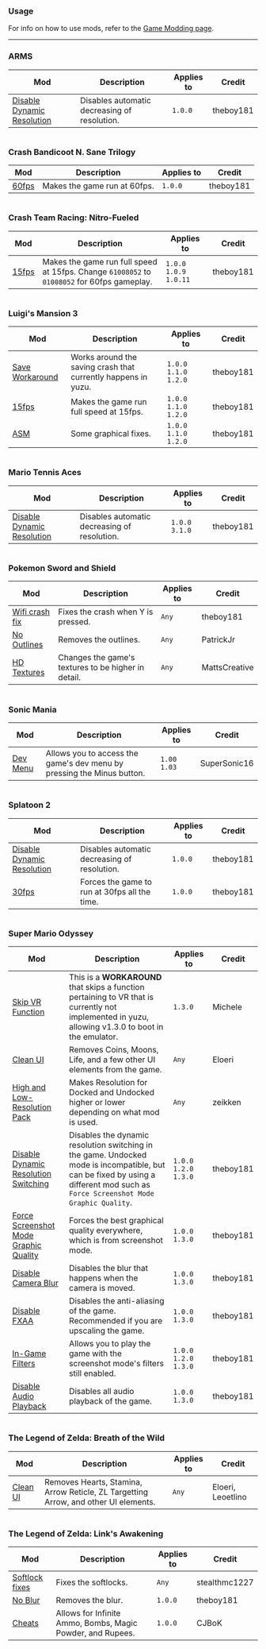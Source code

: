 ### **Usage**
For info on how to use mods, refer to the [Game Modding page](https://yuzu-emu.org/help/feature/game-modding/).

---

### ARMS
| Mod | Description | Applies to | Credit |
| --- | ----------- | ---------- | ------ |
| [Disable Dynamic Resolution](https://github.com/yuzuMods/yuzuMods/raw/master/mods/arms/Disable-Dynamic-Resolution.zip) | Disables automatic decreasing of resolution. | `1.0.0` | theboy181
#
### Crash Bandicoot N. Sane Trilogy
| Mod | Description | Applies to | Credit |
| --- | ----------- | ---------- | ------ |
| [60fps](https://github.com/yuzuMods/yuzuMods/raw/master/mods/crash-bandicoot-n-sane-trilogy/60FPS.zip) | Makes the game run at 60fps. | `1.0.0` | theboy181
#
### Crash Team Racing: Nitro-Fueled
| Mod | Description | Applies to | Credit |
| --- | ----------- | ---------- | ------ |
| [15fps](https://github.com/yuzuMods/yuzuMods/raw/master/mods/crash-team-racing-nitro-fueled/CTR_15FPS_MOD-V-1.0.0-1.0.9-1.0.11.zip) | Makes the game run full speed at 15fps. Change `61008052` to `01008052` for 60fps gameplay. | `1.0.0` `1.0.9` `1.0.11` | theboy181
#
### Luigi's Mansion 3
| Mod | Description | Applies to | Credit |
| --- | ----------- | ---------- | ------ |
| [Save Workaround](https://github.com/yuzuMods/yuzuMods/raw/master/mods/luigis-mansion-3/LM3v1.2.0_SAVE_FIX.zip) | Works around the saving crash that currently happens in yuzu. | `1.0.0` `1.1.0` `1.2.0` | theboy181
| [15fps](https://github.com/yuzuMods/yuzuMods/raw/master/mods/luigis-mansion-3/LM3v1.2.0_15FPS.zip) | Makes the game run full speed at 15fps. | `1.0.0` `1.1.0` `1.2.0` | theboy181
| [ASM](https://github.com/yuzuMods/yuzuMods/raw/master/mods/luigis-mansion-3/LM3v1.2.0_ASM.zip) | Some graphical fixes. | `1.0.0` `1.1.0` `1.2.0` | theboy181
#
### Mario Tennis Aces
| Mod | Description | Applies to | Credit |
| --- | ----------- | ---------- | ------ |
| [Disable Dynamic Resolution](https://github.com/yuzuMods/yuzuMods/raw/master/mods/mario-tennis-aces/Mario_Tennis_Dynamic_Resolution_Fix.zip) | Disables automatic decreasing of resolution. | `1.0.0` `3.1.0` | theboy181
#
### Pokemon Sword and Shield
| Mod | Description | Applies to | Credit |
| --- | ----------- | ---------- | ------ |
| [Wifi crash fix](https://github.com/yuzuMods/yuzuMods/raw/master/mods/pokemon-sword-and-shield/Pokemon-Sword-Wifi-Fix.7z) | Fixes the crash when Y is pressed. | `Any` | theboy181
| [No Outlines](https://cdn.discordapp.com/attachments/495758692495523854/667012648298086425/No_Outlines.7z) | Removes the outlines. | `Any` | PatrickJr
| [HD Textures](https://drive.google.com/file/d/1BQ5X0-o1cD3DNxIl8P5JIpbZInRq4zSy/view?usp=sharing) | Changes the game's textures to be higher in detail. | `Any` | MattsCreative
#
### Sonic Mania
| Mod | Description | Applies to | Credit |
| --- | ----------- | ---------- | ------ |
| [Dev Menu](https://cdn.discordapp.com/attachments/495758692495523854/664159694876835860/Sonic_Mania_Dev_Menu.zip) | Allows you to access the game's dev menu by pressing the Minus button. | `1.00` `1.03` | SuperSonic16
#
### Splatoon 2
| Mod | Description | Applies to | Credit |
| --- | ----------- | ---------- | ------ |
| [Disable Dynamic Resolution](https://github.com/yuzuMods/yuzuMods/raw/master/mods/splatoon-2/Remove-Dynamic-Resolution.zip) | Disables automatic decreasing of resolution. | `1.0.0` | theboy181
| [30fps](https://github.com/yuzuMods/yuzuMods/raw/master/mods/splatoon-2/30FPS.zip) | Forces the game to run at 30fps all the time. | `1.0.0` | theboy181
#
### Super Mario Odyssey
| Mod | Description | Applies to | Credit |
| --- | ----------- | ---------- | ------ |
| [Skip VR Function](https://cdn.discordapp.com/attachments/495758692495523854/666905089709047808/Skip_VR_Function.zip) | This is a **WORKAROUND** that skips a function pertaining to VR that is currently not implemented in yuzu, allowing v1.3.0 to boot in the emulator. | `1.3.0` | Michele
| [Clean UI](https://gamebanana.com/guis/download/34208) | Removes Coins, Moons, Life, and a few other UI elements from the game. | `Any` | Eloeri
| [High and Low-Resolution Pack](https://gamebanana.com/gamefiles/download/10077) | Makes Resolution for Docked and Undocked higher or lower depending on what mod is used. | `Any` | zeikken
| [Disable Dynamic Resolution Switching](https://github.com/yuzuMods/yuzuMods/raw/master/mods/super-mario-odyssey/Disable_Dynamic_Resolution.zip) | Disables the dynamic resolution switching in the game. Undocked mode is incompatible, but can be fixed by using a different mod such as `Force Screenshot Mode Graphic Quality`. | `1.0.0` `1.2.0` `1.3.0` | theboy181
| [Force Screenshot Mode Graphic Quality](https://github.com/yuzuMods/yuzuMods/raw/master/mods/super-mario-odyssey/Screenshot_Mode_Graphics.zip) | Forces the best graphical quality everywhere, which is from screenshot mode. | `1.0.0` `1.3.0` | theboy181
| [Disable Camera Blur](https://github.com/yuzuMods/yuzuMods/raw/master/mods/super-mario-odyssey/Disable-Camera-Blur.zip) | Disables the blur that happens when the camera is moved. | `1.0.0` `1.3.0` | theboy181
| [Disable FXAA](https://github.com/yuzuMods/yuzuMods/raw/master/mods/super-mario-odyssey/Disable_FXAA.zip) | Disables the anti-aliasing of the game. Recommended if you are upscaling the game. | `1.0.0` `1.3.0` | theboy181
| [In-Game Filters](https://github.com/yuzuMods/yuzuMods/raw/master/mods/super-mario-odyssey/In-Game_Filters.zip) | Allows you to play the game with the screenshot mode's filters still enabled. | `1.0.0` `1.2.0` `1.3.0` | theboy181
| [Disable Audio Playback](https://github.com/yuzuMods/yuzuMods/raw/master/mods/super-mario-odyssey/Disable_Audio.zip) | Disables all audio playback of the game. | `1.0.0` `1.3.0` | theboy181
#
### The Legend of Zelda: Breath of the Wild
| Mod | Description | Applies to | Credit |
| --- | ----------- | ---------- | ------ |
| [Clean UI](https://gamebanana.com/guis/download/34141) | Removes Hearts, Stamina, Arrow Reticle, ZL Targetting Arrow, and other UI elements. | `Any` | Eloeri, Leoetlino
#
### The Legend of Zelda: Link's Awakening
| Mod | Description | Applies to | Credit |
| --- | ----------- | ---------- | ------ |
| [Softlock fixes](https://cdn.discordapp.com/attachments/495758692495523854/667008100586225664/Softlock_Fixes.7z) | Fixes the softlocks. | `Any` | stealthmc1227
| [No Blur](https://github.com/yuzuMods/yuzuMods/raw/master/mods/the-legend-of-zelda-links-awakening/Blur_Fix_-_No_Tiltshift.7z) | Removes the blur. | `1.0.0` | theboy181
| [Cheats](https://cdn.discordapp.com/attachments/495758692495523854/661927483729379329/zla-cheats.zip) | Allows for Infinite Ammo, Bombs, Magic Powder, and Rupees. | `1.0.0` | CJBoK
